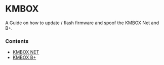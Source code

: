 # KMBOX

A Guide on how to update / flash firmware and spoof the KMBOX Net and B+.

### Contents
- [KMBOX NET]()
- [KMBOX B+]()
